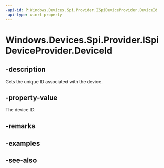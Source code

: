 ----api-id: P:Windows.Devices.Spi.Provider.ISpiDeviceProvider.DeviceId
-api-type: winrt property
---<!-- Property syntaxpublic string DeviceId { get; }--># Windows.Devices.Spi.Provider.ISpiDeviceProvider.DeviceId## -descriptionGets the unique ID associated with the device.## -property-valueThe device ID.## -remarks## -examples## -see-also